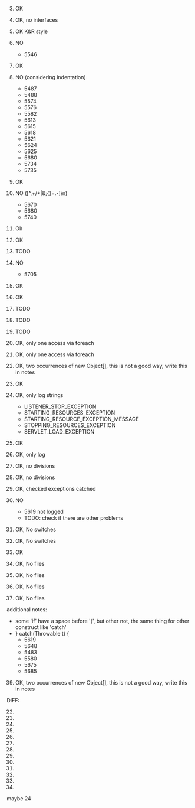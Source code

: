 3. OK
4. OK, no interfaces
10. OK K&R style
11. NO
    * 5546
12. OK
13. NO (considering indentation)
    * 5487
    * 5488
    * 5574
    * 5576
    * 5582
    * 5613
    * 5615
    * 5618
    * 5621
    * 5624
    * 5625
    * 5680
    * 5734
    * 5735
14. OK
15. NO ([^,+/\*|&;{}=.-]\n)
    * 5670
    * 5680
    * 5740
16. Ok
17. OK
18. TODO
19. NO
    * 5705
20. OK
21. OK
22. TODO
23. TODO 
24. TODO

37. OK, only one access via foreach
38. OK, only one access via foreach
39. OK, two occurrences of new Object[], this is not a good way, write this in notes
40. OK
41. OK, only log strings
    * LISTENER_STOP_EXCEPTION
    * STARTING_RESOURCES_EXCEPTION
    * STARTING_RESOURCE_EXCEPTION_MESSAGE
    * STOPPING_RESOURCES_EXCEPTION
    * SERVLET_LOAD_EXCEPTION
42. OK
43. OK, only log

47. OK, no divisions
48. OK, no divisions

52. OK, checked exceptions catched
53. NO
    * 5619 not logged
    * TODO: check if there are other problems
54. OK, No switches
55. OK, No switches
56. OK
57. OK, No files
58. OK, No files
59. OK, No files
60. OK, No files


additional notes:
* some 'if' have a space before '(', but other not, the same thing for other construct like 'catch'
* } catch(Throwable t) {
    * 5619 
    * 5648
    * 5483
    * 5580
    * 5675
    * 5685
39. OK, two occurrences of new Object[], this is not a good way, write this in notes

    
DIFF:

22.
23.
26.
28.
29.
34.
35.
44.
45.
46.
49.
50.
51.

maybe 24

